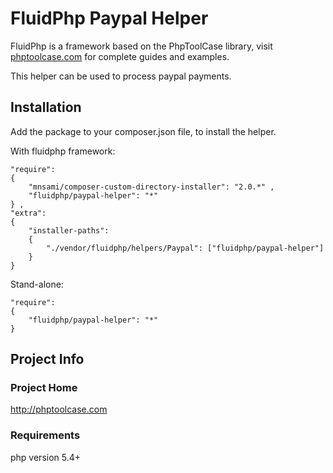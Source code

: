  # FluidPhp Paypal Helper

FluidPhp is a framework based on the PhpToolCase library, visit [phptoolcase.com](http://phptoolcase.com) for complete guides and examples.

This helper can be used to process paypal payments.

## Installation

Add the package to your composer.json file, to install the helper.

With fluidphp framework:
```
"require": 
{
	"mnsami/composer-custom-directory-installer": "2.0.*" ,
	"fluidphp/paypal-helper": "*"
} ,
"extra": 
{
	"installer-paths": 
	{
		"./vendor/fluidphp/helpers/Paypal": ["fluidphp/paypal-helper"]
	}
}
```	
Stand-alone:
```		
"require": 
{
	"fluidphp/paypal-helper": "*"
}
```

## Project Info

### Project Home

http://phptoolcase.com

### Requirements

php version 5.4+